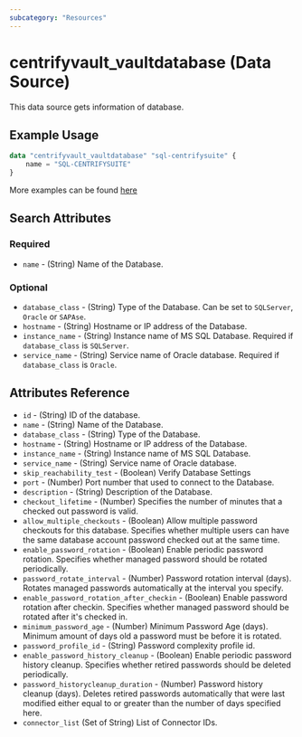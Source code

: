 ```yaml
---
subcategory: "Resources"
---
```


# centrifyvault_vaultdatabase (Data Source)

This data source gets information of database.

## Example Usage

```terraform
data "centrifyvault_vaultdatabase" "sql-centrifysuite" {
    name = "SQL-CENTRIFYSUITE"
}
```

More examples can be found [here](https://github.com/marcozj/terraform-provider-centrifyvault/tree/main/examples/centrifyvault_vaultdatabase)

## Search Attributes

### Required

- `name` - (String) Name of the Database.

### Optional

- `database_class` - (String) Type of the Database. Can be set to `SQLServer`, `Oracle` or `SAPAse`.
- `hostname` - (String) Hostname or IP address of the Database.
- `instance_name` - (String) Instance name of MS SQL Database. Required if `database_class` is `SQLServer`.
- `service_name` - (String) Service name of Oracle database. Required if `database_class` is `Oracle`.

## Attributes Reference

- `id` - (String) ID of the database.
- `name` - (String) Name of the Database.
- `database_class` - (String) Type of the Database.
- `hostname` - (String) Hostname or IP address of the Database.
- `instance_name` - (String) Instance name of MS SQL Database.
- `service_name` - (String) Service name of Oracle database.
- `skip_reachability_test` - (Boolean) Verify Database Settings
- `port` - (Number) Port number that used to connect to the Database.
- `description` - (String) Description of the Database.
- `checkout_lifetime` - (Number) Specifies the number of minutes that a checked out password is valid.
- `allow_multiple_checkouts` - (Boolean) Allow multiple password checkouts for this database. Specifies whether multiple users can have the same database account password checked out at the same time.
- `enable_password_rotation` - (Boolean) Enable periodic password rotation. Specifies whether managed password should be rotated periodically.
- `password_rotate_interval` - (Number) Password rotation interval (days). Rotates managed passwords automatically at the interval you specify.
- `enable_password_rotation_after_checkin` - (Boolean) Enable password rotation after checkin. Specifies whether managed password should be rotated after it's checked in.
- `minimum_password_age` - (Number) Minimum Password Age (days). Minimum amount of days old a password must be before it is rotated.
- `password_profile_id` - (String) Password complexity profile id.
- `enable_password_history_cleanup` - (Boolean) Enable periodic password history cleanup. Specifies whether retired passwords should be deleted periodically.
- `password_historycleanup_duration` - (Number) Password history cleanup (days). Deletes retired passwords automatically that were last modified either equal to or greater than the number of days specified here.
- `connector_list` (Set of String) List of Connector IDs.
